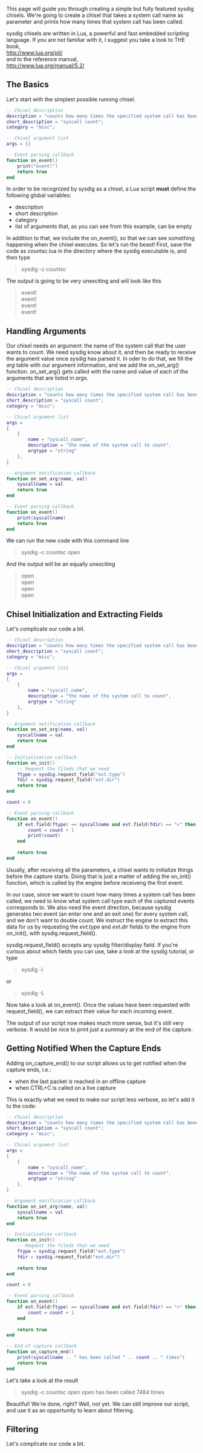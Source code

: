 This page will guide you through creating a simple but fully featured sysdig chisels. We're going to create a chisel that takes a system call name as parameter and prints how many times that system call has been called.

sysdig chisels are written in Lua, a powerful and fast embedded scripting language. If you are not familiar with it, I suggest you take a look to THE book,  
http://www.lua.org/pil/  
and to the reference manual,  
http://www.lua.org/manual/5.2/
## The Basics
Let's start with the simplest possible running chisel.

```lua
-- Chisel description
description = "counts how many times the specified system call has been called";
short_description = "syscall count";
category = "misc";

-- Chisel argument list
args = {}

-- Event parsing callback
function on_event()
	print("event!")
	return true
end
```

In order to be recognized by sysdig as a chisel, a Lua script **must** define the following global variables:
* description
* short description
* category 
* list of arguments that, as you can see from this example, can be empty

In addition to that, we include the on_event(), so that we can see something happening when the chisel executes.
So let's run the beast! First, save the code as countsc.lua in the directory where the sysdig executable is, and then type

> sysdig -c countsc

The output is going to be very unexciting and will look like this

> event!  
> event!  
> event!  
> event!  

## Handling Arguments
Our chisel needs an argument: the name of the system call that the user wants to count. We need sysdig know about it, and then be ready to receive the argument value once sysdig has parsed it. In oder to do that, we fill the _arg_ table with our argument information, and we add the on_set_arg() function. on_set_arg() gets called with the name and value of each of the arguments that are listed in _args_.

```lua
-- Chisel description
description = "counts how many times the specified system call has been called";
short_description = "syscall count";
category = "misc";

-- Chisel argument list
args = 
{
	{
		name = "syscall_name", 
		description = "the name of the system call to count", 
		argtype = "string"
	},
}

-- Argument notification callback
function on_set_arg(name, val)
	syscallname = val
	return true
end

-- Event parsing callback
function on_event()
	print(syscallname)
	return true
end
```
We can run the new code with this command line
> sysdig -c countsc open

And the output will be an equally unexciting

> open  
> open  
> open  
> open

## Chisel Initialization and Extracting Fields
Let's complicate our code a bit.

```lua
-- Chisel description
description = "counts how many times the specified system call has been called";
short_description = "syscall count";
category = "misc";

-- Chisel argument list
args = 
{
	{
		name = "syscall_name", 
		description = "the name of the system call to count", 
		argtype = "string"
	},
}

-- Argument notification callback
function on_set_arg(name, val)
	syscallname = val
	return true
end

-- Initialization callback
function on_init()
	-- Request the fileds that we need
	ftype = sysdig.request_field("evt.type")
	fdir = sysdig.request_field("evt.dir")	
	return true
end

count = 0

-- Event parsing callback
function on_event()
	if evt.field(ftype) == syscallname and evt.field(fdir) == ">" then
		count = count + 1
		print(count)
	end
	
	return true
end
```
Usually, after receiving all the parameters, a chisel wants to initialize things before the capture starts. Doing that is just a matter of adding the on_init() function, which is called by the engine before receiveng the first event.

In our case, since we want to count how many times a system call has been called, we need to know what system call type each of the captured events corresponds to. We also need the event direction, because sysdig generates two event (an enter one and an exit one) for every system call, and we don't want to double count. We instruct the engine to extract this data for us by requesting the _evt.type_ and _evt.dir_ fields to the engine from on_init(), with sysdig.request_field().

sysdig.request_field() accepts any sysdig filter/display field. If you're curious about which fields you can use, take a look at the sysdig tutorial, or type
> sysdig -l

or
> sysdig -L  

Now take a look at on_event(). Once the values have been requested with request_field(), we can extract their value for each incoming event.

The output of our script now makes much more sense, but it's still very verbose. It would be nice to print just a summary at the end of the capture.

## Getting Notified When the Capture Ends
Adding on_capture_end() to our script allows us to get notified when the capture ends, i.e.:
* when the last packet is reached in an offline capture
* when CTRL+C is called on a live capture

This is exactly what we need to make our script less verbose, so let's add it to the code:

```lua
-- Chisel description
description = "counts how many times the specified system call has been called";
short_description = "syscall count";
category = "misc";

-- Chisel argument list
args = 
{
	{
		name = "syscall_name", 
		description = "the name of the system call to count", 
		argtype = "string"
	},
}

-- Argument notification callback
function on_set_arg(name, val)
	syscallname = val
	return true
end

-- Initialization callback
function on_init()
	-- Request the fileds that we need
	ftype = sysdig.request_field("evt.type")
	fdir = sysdig.request_field("evt.dir")
	
	return true
end

count = 0

-- Event parsing callback
function on_event()
	if evt.field(ftype) == syscallname and evt.field(fdir) == ">" then
		count = count + 1
	end
	
	return true
end

-- End of capture callback
function on_capture_end()
	print(syscallname .. " has been called " .. count .. " times")
	return true
end
```

Let's take a look at the result

> sysdig -c countsc open
> open has been called 7484 times

Beautiful! We're done, right?
Well, not yet. We can still improve our script, and use it as an opportunity to learn about filtering. 

## Filtering
Let's complicate our code a bit.
